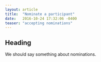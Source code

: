 ```yaml
---
layout: article
title:  "Nominate a participant"
date:   2016-10-24 17:32:06 -0400
teaser: "accepting nominations"
---
```


## Heading
We should say something about nominations.
